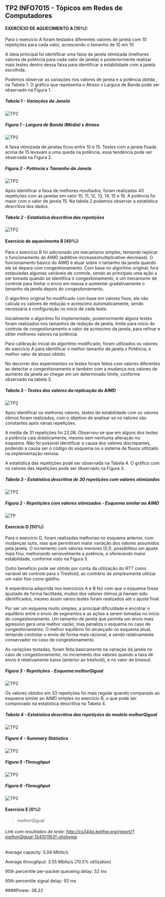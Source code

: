 ## TP2 INFO7015 - Tópicos em Redes de Computadores

#### EXERCÍCIO DE AQUECIMENTO A [10%]:

Para o exercício A foram testados diferentes valores de janela com 10 repetições para cada valor, acrescendo o tamanho de 10 em 10.

A ideia principal foi identificar uma faixa de janela otimizada (melhores valores de potência para cada valor de janela) e posteriormente realizar mais testes dentro dessa faixa para identificar a estabilidade com a janela escolhida.

Podemos observar as variações nos valores de janela e a potência obtida , na Tabela 1. O gráfico que representa o Atraso x Largura de Banda pode ser observado na Figura 1.

##### Tabela 1 - Variações da Janela
<img src="https://image.ibb.co/bZ3WiL/tabela1.png" alt="TP2" border="0"></p>

##### Figura 1 - Largura de Banda (Média) x Atraso
<img src="https://image.ibb.co/jvz43L/graf1.png" alt="TP2" border="0"></p>

A faixa otimizada de janelas ficou entre 10 e 15. Testes com a janela fixada acima de 15 levavam a uma queda na potência, essa tendência pode ser observada na Figura 2.

##### Figura 2 - Potência x Tamanho da Janela
<img src="https://image.ibb.co/jWsriL/graf2.png" alt="TP2" border="0"></p>

Após identificar a faixa de melhores resultados, foram realizadas 40 repetições com as janelas em valor 10, 11, 12, 13, 14, 15 e 16. A potência foi maior com o valor de janela 15. Na tabela 2 podemos observar a estatística descritiva dos dados.

##### Tabela 2 - Estatística descritiva das repetições
<img src="https://image.ibb.co/eM0tQq/estat-a.png" alt="TP2" border="0"></p>

#### Exercício de aquecimento B [40%]:
Para o exercício B foi adicionado um mecanismo simples, tentando replicar o funcionamento do AIMD (additive-increase/multiplicative-decrease). O funcionamento básico do AIMD é atuar sobre o tamanho da janela quando ele se depara com congestionamento. Com base no algoritmo original, fora estipuladas algumas variáveis de controle, sendo as principais uma ação a ser tomada quando se identifica o congestionamento, e um mecanismo de controle para limitar o envio em massa e aumentar gradativamente o tamanho da janela depois do congestionamento.

O algoritmo original foi modificado com base em valores fixos, ele não calcula os valores de redução e acréscimo automaticamente, sendo necessária a configuração no início de cada teste.

Inicialmente o algoritmo foi implementado, posteriormente alguns testes foram realizados nos tamanhos de redução de janela, limite para início do controle de congestionamento e valor de acréscimo da janela, para refinar e obter melhores valores na potência.

Para calibração inicial do algoritmo modificado, foram utilizados os valores do exercício A para identificar o melhor tamanho de janela x Potência, e melhor valor de atraso obtido.

No decorrer dos experimentos os testes foram feitos com valores diferentes ao detectar o congestionamento e também com a mudança nos valores de aumento da janela ao chegar em um determinado limite, conforme observado na tabela 3.

##### Tabela 3 - Testes dos valores da replicação do AIMD
<img src="https://image.ibb.co/hES7OL/AIMD1-dados.png" alt="TP2" border="0"></p>

 Após identificar os melhores valores, testes de estabilidade com os valores ótimos foram realizados, com o objetivo de analisar se os valores são constantes após várias repetições.
 
 A média de 31 repetições foi 22,08. Observou-se que em alguns dos testes a potência caia drásticamente, mesmo sem nenhuma alteração no esquema. Não foi possível identificar a causa dos valores discrepantes, podendo a causa ser o código do esquema ou o sistema de fluxos utilizado na implementação remota.
 
 A estatística das repetições pode ser observada na Tabela 4. O gráfico com os valores das repetições pode ser observado na Figura 3.
 
 ##### Tabela 3 - Estatística descritiva de 30 repetições com valores otimizados
 <img src="https://image.ibb.co/h4wWfq/estat-b.png" alt="TP2" border="0"></p>
 
 ##### Figura 2 - Repetições com valores otimizados - Esquema similar ao AIMD
<img src="https://image.ibb.co/cgHkqq/repeticoesaimd.png" alt="TP" border="0"></p>

#### Exercício D [50%]:

Para o exercício D, foram realizadas melhorias no esquema anterior, com mudanças sutis, mas que permitiram maior variação dos valores assumidos pela janela. O incremento com valores menores (0,1), possibilitou um ajuste mais fino, melhorando sensivelmente a potência, e oferecendo maior estabilidade, conforme visto na Figura 3. 

Outro benefício pode ser obtido por conta da utilização do RTT como variável de controle para o Treshold, ao contrário de simplesmente utilizar um valor fixo como gatilho.

A experiência adquirida nos exercícios A e B fez com que o esquema fosse ajustado de forma facilitada, muitos dos valores ótimos já haviam sido identificados, mesmo assim vários testes foram realizados até o ajuste final.

Por ser um esquema muito simples, a principal dificuldade é encotrar o equilíbrio entre o envio de segmentos e as ações a serem tomadas no início do congestionamento. Um tamanho de janela que permita um envio mais agressivo gera uma melhor vazão, mas penaliza o esquema no caso de congestionamento. O melhor equilibrio foi alcançado no esquema atual, tentando controlar o envio de forma mais racional, e sendo relativamente conservador no caso de congestionamento.

As variações testadas, foram feita basicamente na variação da janela no caso de congestionamento, no incremento dos valores quando a taxa de envio é relativamente baixa (anterior ao treshold), e no valor de timeout.

##### Figura 3 - Repetições - Esquema melhorQigual
 <img src="https://image.ibb.co/n8BWHf/repet-c.png" alt="TP2" border="0"></p>
 
Os valores obtidos em 33 repetições foi mais regular quando comparado ao esquema similar ao AIMD simples no exercício B, o que pode ser comprovado na estatística descritiva na Tabela 4. 
 
 ##### Tabela 4 - Estatística descritiva das repetições do modelo melhorQigual
 <img src="https://image.ibb.co/c4Utxf/statc.png" alt="TP2" border="0"></p>


##### Figura 4 - Summary Statistics
 <img src="https://image.ibb.co/euQqtL/power.png" alt="TP2" border="0"></p>

##### Figura 5 -Throughput
 <img src="https://image.ibb.co/n1DYV0/exec-c2.png" alt="TP2" border="0"></p>
 
 ##### Figura 6 -Throughput
 <img src="https://image.ibb.co/jfTBHf/exec-c3.png" alt="TP2" border="0"></p>

#### Exercício E [0%]:
> melhorQigual

###### Link com resultados de teste: http://cs344g.keithw.org/report/?melhorQigual-1541011631-ohshejae

Average capacity: 5.04 Mbits/s

Average throughput: 3.55 Mbits/s (70.5% utilization)

95th percentile per-packet queueing delay: 52 ms

95th percentile signal delay: 93 ms

####Power: 38.22
